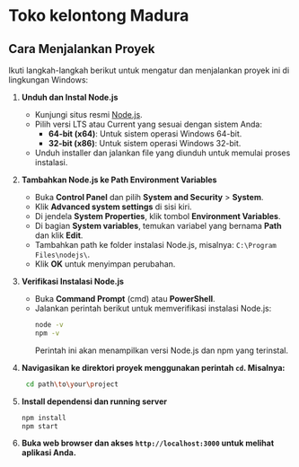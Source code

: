 # Toko kelontong Madura

## Cara Menjalankan Proyek

Ikuti langkah-langkah berikut untuk mengatur dan menjalankan proyek ini di lingkungan Windows:

1. **Unduh dan Instal Node.js**
   - Kunjungi situs resmi [Node.js](https://nodejs.org/).
   - Pilih versi LTS atau Current yang sesuai dengan sistem Anda:
     - **64-bit (x64)**: Untuk sistem operasi Windows 64-bit.
     - **32-bit (x86)**: Untuk sistem operasi Windows 32-bit.
   - Unduh installer dan jalankan file yang diunduh untuk memulai proses instalasi.

2. **Tambahkan Node.js ke Path Environment Variables**
   - Buka **Control Panel** dan pilih **System and Security** > **System**.
   - Klik **Advanced system settings** di sisi kiri.
   - Di jendela **System Properties**, klik tombol **Environment Variables**.
   - Di bagian **System variables**, temukan variabel yang bernama **Path** dan klik **Edit**.
   - Tambahkan path ke folder instalasi Node.js, misalnya: `C:\Program Files\nodejs\`.
   - Klik **OK** untuk menyimpan perubahan.

3. **Verifikasi Instalasi Node.js**
   - Buka **Command Prompt** (cmd) atau **PowerShell**.
   - Jalankan perintah berikut untuk memverifikasi instalasi Node.js:
     ```sh
     node -v
     npm -v
     ```
     Perintah ini akan menampilkan versi Node.js dan npm yang terinstal.
4. **Navigasikan ke direktori proyek menggunakan perintah `cd`. Misalnya:**

    ```sh
     cd path\to\your\project
     ```
5. **Install dependensi dan running server**
    ```sh
    npm install
    npm start
    ```
5. **Buka web browser dan akses `http://localhost:3000` untuk melihat aplikasi Anda.**
